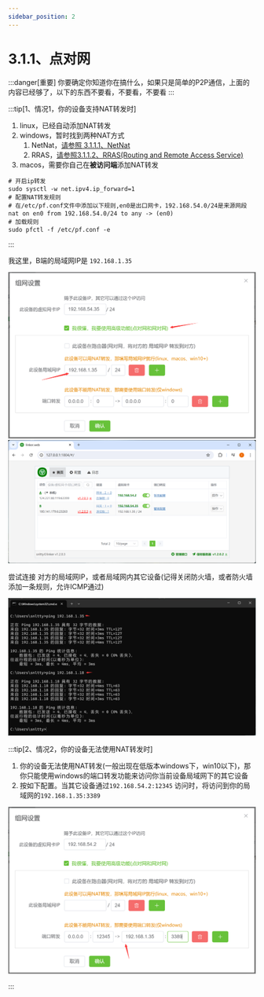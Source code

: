 ```yaml
---
sidebar_position: 2
---
```


# 3.1.1、点对网

:::danger[重要]
你要确定你知道你在搞什么，如果只是简单的P2P通信，上面的内容已经够了，以下的东西不要看，不要看，不要看
:::

:::tip[1、情况1，你的设备支持NAT转发时]

1. linux，已经自动添加NAT转发
2. windows，暂时找到两种NAT方式
    1. NetNat，<a href="./3.1.1.1、NetNat">请参照 3.1.1.1、NetNat</a>
    2. RRAS，<a href="./3.1.1.2、RRAS">请参照3.1.1.2、RRAS(Routing and Remote Access Service)</a>
3. macos，需要你自己在**被访问端**添加NAT转发
```
# 开启ip转发
sudo sysctl -w net.ipv4.ip_forward=1
# 配置NAT转发规则
# 在/etc/pf.conf文件中添加以下规则,en0是出口网卡，192.168.54.0/24是来源网段
nat on en0 from 192.168.54.0/24 to any -> (en0)
# 加载规则
sudo pfctl -f /etc/pf.conf -e
```
:::

我这里，B端的局域网IP是 `192.168.1.35`

![Docusaurus Plushie](./img/tun-local.png)
![Docusaurus Plushie](./img/tun-local1.png)

尝试连接 对方的局域网IP，或者局域网内其它设备(记得关闭防火墙，或者防火墙添加一条规则，允许ICMP通过)

![Docusaurus Plushie](./img/tun-local-ping.png)


:::tip[2、情况2，你的设备无法使用NAT转发时]

1. 你的设备无法使用NAT转发(一般出现在低版本windows下，win10以下)，那你只能使用windows的端口转发功能来访问你当前设备局域网下的其它设备
2. 按如下配置。当其它设备通过`192.168.54.2:12345` 访问时，将访问到你的局域网的`192.168.1.35:3389`

![Docusaurus Plushie](./img/tun-forward.png)

:::

